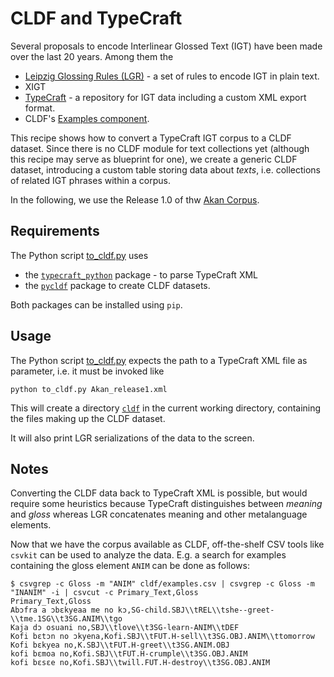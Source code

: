 
# CLDF and TypeCraft

Several proposals to encode Interlinear Glossed Text (IGT) have been made
over the last 20 years. Among them the 
- [Leipzig Glossing Rules (LGR)](https://www.eva.mpg.de/lingua/resources/glossing-rules.php) - a set of rules to encode IGT in plain text.
- XIGT
- [TypeCraft](https://typecraft.org/tc2wiki/Main_Page) - a repository for IGT data including a custom XML export format.
- CLDF's [Examples component](https://github.com/cldf/cldf/tree/master/components/examples).

This recipe shows how to convert a TypeCraft IGT corpus to a CLDF dataset. Since
there is no CLDF module for text collections yet (although this recipe may serve
as blueprint for one), we create a generic CLDF dataset, introducing a custom
table storing data about *texts*, i.e. collections of related IGT phrases within
a corpus.

In the following, we use the Release 1.0 of thw [Akan Corpus](https://typecraft.org/tc2wiki/The_TypeCraft_Akan_Corpus).


## Requirements

The Python script [to_cldf.py](to_cldf.py) uses
- the [`typecraft_python`](https://pypi.python.org/pypi/typecraft_python) package - to parse TypeCraft XML
- the [`pycldf`](https://pypi.python.org/pypi/pycldf) package to create CLDF datasets.

Both packages can be installed using `pip`.


## Usage

The Python script [to_cldf.py](to_cldf.py) expects the path to a TypeCraft XML file
as parameter, i.e. it must be invoked like
```
python to_cldf.py Akan_release1.xml
```

This will create a directory [`cldf`](cldf) in the current working directory, containing the
files making up the CLDF dataset.

It will also print LGR serializations of the data to the screen.


## Notes

Converting the CLDF data back to TypeCraft XML is possible, but would require some heuristics because TypeCraft distinguishes between *meaning* and *gloss* whereas LGR concatenates meaning and other metalanguage elements.

Now that we have the corpus available as CLDF, off-the-shelf CSV tools like
`csvkit` can be used to analyze the data. E.g. a search for examples containing the gloss element `ANIM` can be done as follows:

```
$ csvgrep -c Gloss -m "ANIM" cldf/examples.csv | csvgrep -c Gloss -m "INANIM" -i | csvcut -c Primary_Text,Gloss
Primary_Text,Gloss
Abɔfra a ɔbɛkyeaa me no kɔ,SG-child.SBJ\\tREL\\tshe--greet-\\tme.1SG\\t3SG.ANIM\\tgo
Kaja dɔ osuani no,SBJ\\tlove\\t3SG-learn-ANIM\\tDEF
Kofi bɛtɔn no ɔkyena,Kofi.SBJ\\tFUT.H-sell\\t3SG.OBJ.ANIM\\ttomorrow
Kofi bɛkyea no,K.SBJ\\tFUT.H-greet\\t3SG.ANIM.OBJ
kofi bɛmoa no,Kofi.SBJ\\tFUT.H-crumple\\t3SG.OBJ.ANIM
kofi bɛsɛe no,Kofi.SBJ\\twill.FUT.H-destroy\\t3SG.OBJ.ANIM
```
